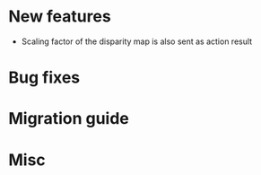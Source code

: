 # New features

* Scaling factor of the disparity map is also sent as action result

# Bug fixes

# Migration guide

# Misc
